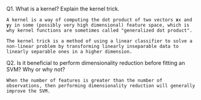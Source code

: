 Q1. What is a kernel? Explain the kernel trick.

```
A kernel is a way of computing the dot product of two vectors 𝐱x and 𝐲y in some (possibly very high dimensional) feature space, which is why kernel functions are sometimes called "generalized dot product".

The kernel trick is a method of using a linear classifier to solve a non-linear problem by transforming linearly inseparable data to linearly separable ones in a higher dimension.
```

Q2. Is it beneficial to perform dimensionality reduction before fitting an SVM? Why or why not?

```
When the number of features is greater than the number of observations, then performing dimensionality reduction will generally improve the SVM.
```